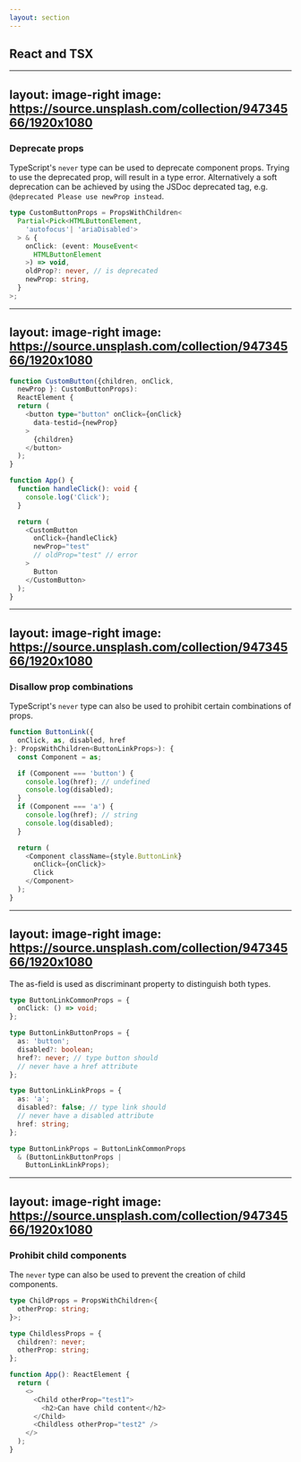 ```yaml
---
layout: section
---
```


## React and TSX

---
layout: image-right
image: https://source.unsplash.com/collection/94734566/1920x1080
---

### Deprecate props

TypeScript's `never` type can be used to deprecate component props. Trying to use the deprecated prop, will result in a type error.
Alternatively a soft deprecation can be achieved by using the JSDoc deprecated tag, e.g. `@deprecated Please use newProp instead`.

```ts
type CustomButtonProps = PropsWithChildren<
  Partial<Pick<HTMLButtonElement,
    'autofocus'| 'ariaDisabled'>
  > & {
    onClick: (event: MouseEvent<
      HTMLButtonElement
    >) => void,
    oldProp?: never, // is deprecated
    newProp: string,
  }
>;
```

---
layout: image-right
image: https://source.unsplash.com/collection/94734566/1920x1080
---

```ts
function CustomButton({children, onClick,
  newProp }: CustomButtonProps):
  ReactElement {
  return (
    <button type="button" onClick={onClick}
      data-testid={newProp}
    >
      {children}
    </button>
  );
}

function App() {
  function handleClick(): void {
    console.log('Click');
  }

  return (
    <CustomButton
      onClick={handleClick}
      newProp="test"
      // oldProp="test" // error
    >
      Button
    </CustomButton>
  );
}
```

---
layout: image-right
image: https://source.unsplash.com/collection/94734566/1920x1080
---

### Disallow prop combinations

TypeScript's `never` type can also be used to prohibit certain combinations of props.

```ts
function ButtonLink({
  onClick, as, disabled, href
}: PropsWithChildren<ButtonLinkProps>): {
  const Component = as;

  if (Component === 'button') {
    console.log(href); // undefined
    console.log(disabled);
  }
  if (Component === 'a') {
    console.log(href); // string
    console.log(disabled);
  }

  return (
    <Component className={style.ButtonLink}
      onClick={onClick}>
      Click
    </Component>
  );
}
```

---
layout: image-right
image: https://source.unsplash.com/collection/94734566/1920x1080
---

The as-field is used as discriminant property to distinguish both types.

```ts
type ButtonLinkCommonProps = {
  onClick: () => void;
};

type ButtonLinkButtonProps = {
  as: 'button';
  disabled?: boolean;
  href?: never; // type button should
  // never have a href attribute
};

type ButtonLinkLinkProps = {
  as: 'a';
  disabled?: false; // type link should
  // never have a disabled attribute
  href: string;
};

type ButtonLinkProps = ButtonLinkCommonProps
  & (ButtonLinkButtonProps |
    ButtonLinkLinkProps);

```

---
layout: image-right
image: https://source.unsplash.com/collection/94734566/1920x1080
---

### Prohibit child components

The `never` type can also be used to prevent the creation of child components.

```ts
type ChildProps = PropsWithChildren<{
  otherProp: string;
}>;

type ChildlessProps = {
  children?: never;
  otherProp: string;
};

function App(): ReactElement {
  return (
    <>
      <Child otherProp="test1">
        <h2>Can have child content</h2>
      </Child>
      <Childless otherProp="test2" />
    </>
  );
}
```
